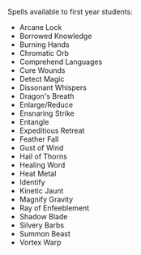 Spells available to first year students:
- Arcane Lock
- Borrowed Knowledge
- Burning Hands
- Chromatic Orb
- Comprehend Languages
- Cure Wounds
- Detect Magic
- Dissonant Whispers
- Dragon's Breath
- Enlarge/Reduce
- Ensnaring Strike
- Entangle
- Expeditious Retreat
- Feather Fall
- Gust of Wind
- Hail of Thorns
- Healing Word
- Heat Metal
- Identify
- Kinetic Jaunt
- Magnify Gravity
- Ray of Enfeeblement
- Shadow Blade
- Silvery Barbs
- Summon Beast
- Vortex Warp